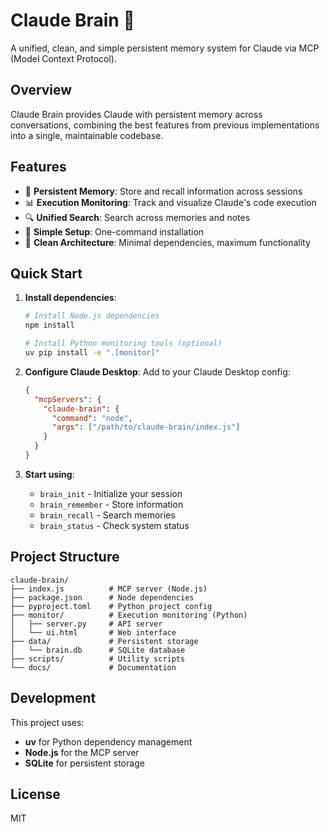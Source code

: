 # Claude Brain 🧠

A unified, clean, and simple persistent memory system for Claude via MCP (Model Context Protocol).

## Overview

Claude Brain provides Claude with persistent memory across conversations, combining the best features from previous implementations into a single, maintainable codebase.

## Features

- 🧠 **Persistent Memory**: Store and recall information across sessions
- 📊 **Execution Monitoring**: Track and visualize Claude's code execution
- 🔍 **Unified Search**: Search across memories and notes
- 🚀 **Simple Setup**: One-command installation
- 🎯 **Clean Architecture**: Minimal dependencies, maximum functionality

## Quick Start

1. **Install dependencies**:
   ```bash
   # Install Node.js dependencies
   npm install
   
   # Install Python monitoring tools (optional)
   uv pip install -e ".[monitor]"
   ```

2. **Configure Claude Desktop**:
   Add to your Claude Desktop config:
   ```json
   {
     "mcpServers": {
       "claude-brain": {
         "command": "node",
         "args": ["/path/to/claude-brain/index.js"]
       }
     }
   }
   ```

3. **Start using**:
   - `brain_init` - Initialize your session
   - `brain_remember` - Store information
   - `brain_recall` - Search memories
   - `brain_status` - Check system status

## Project Structure

```
claude-brain/
├── index.js          # MCP server (Node.js)
├── package.json      # Node dependencies
├── pyproject.toml    # Python project config
├── monitor/          # Execution monitoring (Python)
│   ├── server.py     # API server
│   └── ui.html       # Web interface
├── data/             # Persistent storage
│   └── brain.db      # SQLite database
├── scripts/          # Utility scripts
└── docs/             # Documentation
```

## Development

This project uses:
- **uv** for Python dependency management
- **Node.js** for the MCP server
- **SQLite** for persistent storage

## License

MIT
